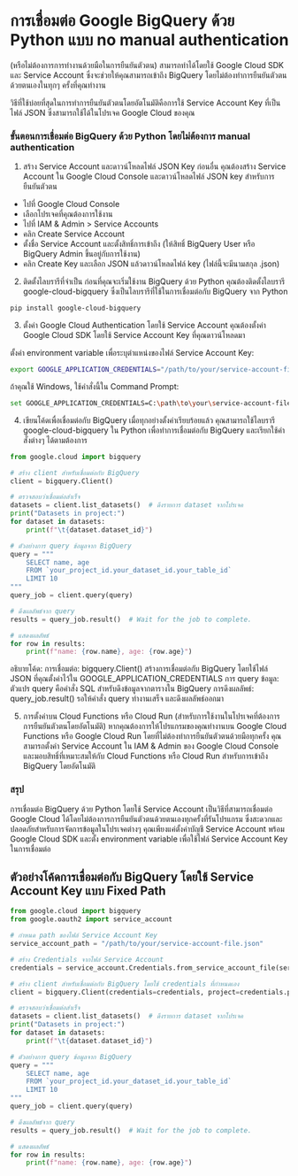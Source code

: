 # การเชื่อมต่อ Google BigQuery ด้วย Python แบบ no manual authentication
(หรือไม่ต้องการการทำงานด้วยมือในการยืนยันตัวตน) สามารถทำได้โดยใช้ Google Cloud SDK และ Service Account ซึ่งจะช่วยให้คุณสามารถเข้าถึง BigQuery โดยไม่ต้องทำการยืนยันตัวตนด้วยตนเองในทุกๆ ครั้งที่คุณทำงาน

วิธีที่ใช้บ่อยที่สุดในการทำการยืนยันตัวตนโดยอัตโนมัติคือการใช้ Service Account Key ที่เป็นไฟล์ JSON ซึ่งสามารถใช้ได้ในโปรเจค Google Cloud ของคุณ

### ขั้นตอนการเชื่อมต่อ BigQuery ด้วย Python โดยไม่ต้องการ manual authentication
1. สร้าง Service Account และดาวน์โหลดไฟล์ JSON Key
ก่อนอื่น คุณต้องสร้าง Service Account ใน Google Cloud Console และดาวน์โหลดไฟล์ JSON key สำหรับการยืนยันตัวตน

- ไปที่ Google Cloud Console
- เลือกโปรเจคที่คุณต้องการใช้งาน
- ไปที่ IAM & Admin > Service Accounts
- คลิก Create Service Account
- ตั้งชื่อ Service Account และตั้งสิทธิ์การเข้าถึง (ให้สิทธิ์ BigQuery User หรือ BigQuery Admin ขึ้นอยู่กับการใช้งาน)
- คลิก Create Key และเลือก JSON แล้วดาวน์โหลดไฟล์ key (ไฟล์นี้จะมีนามสกุล .json)
  
2. ติดตั้งไลบรารีที่จำเป็น
ก่อนที่คุณจะเริ่มใช้งาน BigQuery ด้วย Python คุณต้องติดตั้งไลบรารี google-cloud-bigquery ซึ่งเป็นไลบรารีที่ใช้ในการเชื่อมต่อกับ BigQuery จาก Python
```bash
pip install google-cloud-bigquery
```

3. ตั้งค่า Google Cloud Authentication โดยใช้ Service Account
คุณต้องตั้งค่า Google Cloud SDK โดยใช้ Service Account Key ที่คุณดาวน์โหลดมา

ตั้งค่า environment variable เพื่อระบุตำแหน่งของไฟล์ Service Account Key:
```bash
export GOOGLE_APPLICATION_CREDENTIALS="/path/to/your/service-account-file.json"
```

ถ้าคุณใช้ Windows, ใช้คำสั่งนี้ใน Command Prompt:
```bash
set GOOGLE_APPLICATION_CREDENTIALS=C:\path\to\your\service-account-file.json
```

4. เขียนโค้ดเพื่อเชื่อมต่อกับ BigQuery
เมื่อทุกอย่างตั้งค่าเรียบร้อยแล้ว คุณสามารถใช้ไลบรารี google-cloud-bigquery ใน Python เพื่อทำการเชื่อมต่อกับ BigQuery และเรียกใช้คำสั่งต่างๆ ได้ตามต้องการ

```python
from google.cloud import bigquery

# สร้าง client สำหรับเชื่อมต่อกับ BigQuery
client = bigquery.Client()

# ตรวจสอบว่าเชื่อมต่อสำเร็จ
datasets = client.list_datasets()  # ดึงรายการ dataset จากโปรเจค
print("Datasets in project:")
for dataset in datasets:
    print(f"\t{dataset.dataset_id}")

# ตัวอย่างการ query ข้อมูลจาก BigQuery
query = """
    SELECT name, age
    FROM `your_project_id.your_dataset_id.your_table_id`
    LIMIT 10
"""
query_job = client.query(query)

# ดึงผลลัพธ์จาก query
results = query_job.result()  # Wait for the job to complete.

# แสดงผลลัพธ์
for row in results:
    print(f"name: {row.name}, age: {row.age}")
```

อธิบายโค้ด:
การเชื่อมต่อ: bigquery.Client() สร้างการเชื่อมต่อกับ BigQuery โดยใช้ไฟล์ JSON ที่คุณตั้งค่าไว้ใน GOOGLE_APPLICATION_CREDENTIALS
การ query ข้อมูล: ตัวแปร query คือคำสั่ง SQL สำหรับดึงข้อมูลจากตารางใน BigQuery
การดึงผลลัพธ์: query_job.result() รอให้คำสั่ง query ทำงานเสร็จ และดึงผลลัพธ์ออกมา

5. การตั้งค่าบน Cloud Functions หรือ Cloud Run (สำหรับการใช้งานในโปรเจคที่ต้องการการยืนยันตัวตนโดยอัตโนมัติ)
หากคุณต้องการให้โปรแกรมของคุณทำงานบน Google Cloud Functions หรือ Google Cloud Run โดยที่ไม่ต้องทำการยืนยันตัวตนด้วยมือทุกครั้ง คุณสามารถตั้งค่า Service Account ใน IAM & Admin ของ Google Cloud Console และมอบสิทธิ์ที่เหมาะสมให้กับ Cloud Functions หรือ Cloud Run สำหรับการเข้าถึง BigQuery โดยอัตโนมัติ

### สรุป
การเชื่อมต่อ BigQuery ด้วย Python โดยใช้ Service Account เป็นวิธีที่สามารถเชื่อมต่อ Google Cloud ได้โดยไม่ต้องการการยืนยันตัวตนด้วยตนเองทุกครั้งที่รันโปรแกรม ซึ่งสะดวกและปลอดภัยสำหรับการจัดการข้อมูลในโปรเจคต่างๆ คุณเพียงแค่ตั้งค่าบัญชี Service Account พร้อม Google Cloud SDK และตั้ง environment variable เพื่อใช้ไฟล์ Service Account Key ในการเชื่อมต่อ

## ตัวอย่างโค้ดการเชื่อมต่อกับ BigQuery โดยใช้ Service Account Key แบบ Fixed Path
```python
from google.cloud import bigquery
from google.oauth2 import service_account

# กำหนด path ของไฟล์ Service Account Key
service_account_path = "/path/to/your/service-account-file.json"

# สร้าง Credentials จากไฟล์ Service Account
credentials = service_account.Credentials.from_service_account_file(service_account_path)

# สร้าง client สำหรับเชื่อมต่อกับ BigQuery โดยใช้ credentials ที่กำหนดเอง
client = bigquery.Client(credentials=credentials, project=credentials.project_id)

# ตรวจสอบว่าเชื่อมต่อสำเร็จ
datasets = client.list_datasets()  # ดึงรายการ dataset จากโปรเจค
print("Datasets in project:")
for dataset in datasets:
    print(f"\t{dataset.dataset_id}")

# ตัวอย่างการ query ข้อมูลจาก BigQuery
query = """
    SELECT name, age
    FROM `your_project_id.your_dataset_id.your_table_id`
    LIMIT 10
"""
query_job = client.query(query)

# ดึงผลลัพธ์จาก query
results = query_job.result()  # Wait for the job to complete.

# แสดงผลลัพธ์
for row in results:
    print(f"name: {row.name}, age: {row.age}")
```